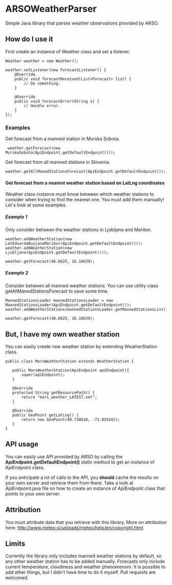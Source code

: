 # ARSOWeatherParser
Simple Java library that parses weather observations provided by ARSO.


## How do I use it
First create an instance of Weather class and set a listener.
```
Weather weather = new Weather();

weather.setListener(new ForecastListener() {
	@Override
	public void forecastReceived(List<Forecast> list) {
		// Do something.
	}

	@Override
	public void forecastError(String s) {
		// Handle error.
	}
});
```
### Examples
Get forecast from a manned station in Murska Sobota.
```
 weather.getForecast(new MurskaSobota(ApiEndpoint.getDefaultEndpoint()));
 ```
 Get forecast from all manned stations in Slovenia.
```
weather.getAllManedStationsForecast(ApiEndpoint.getDefaultEndpoint());
 ```
 #### Get forecast from a nearest weather station based on LatLng coordinates
Weather class instance must know between which weather stations to consider when trying to find the nearest one. You must add them manually! Let's look at some examples.

##### Example 1
Only consider between the weather stations in Ljubljana and Maribor.
 ```
weather.addWeatherStation(new LetEdvardaRusjanaMaribor(ApiEndpoint.getDefaultEndpoint()));
weather.addWeatherStation(new Ljubljana(ApiEndpoint.getDefaultEndpoint()));

weather.getForecast(46.6625, 16.16639);
  ```

##### Example 2
Consider between all manned weather stations. You can use utility class getAllManedStationsForecast to save some time.
 ```
 MannedStationsLoader mannedStationsLoader = new MannedStationsLoader(ApiEndpoint.getDefaultEndpoint());
 weather.addWeatherStations(mannedStationsLoader.getMannedStationsList());

weather.getForecast(46.6625, 16.16639);
  ```
  ## But, I have my own weather station
 You can easily create new weather station by extending WeatherStation class.
 ```
public class MarsWeatherStation extends WeatherStation {

    public MarsWeatherStation(ApiEndpoint apiEndpoint){
        super(apiEndpoint);
    }

    @Override
    protected String getResourcePath() {
        return "mars_weather_LATEST.xml";
    }

    @Override
    public GeoPoint getLatLng() {
        return new GeoPoint(40.730610, -73.935242);
    }
}
 ```
  ## API usage
  You can easily use API provided by ARSO by calling the **ApiEndpoint.getDefaultEndpoint()** static method to get an instance of ApiEndpoint class.

  If you anticipate a lot of calls to the API, you **should** cache the results on your own server and retrieve them from there. Take a look at ApiEndpoint.java file on how to create an instance of ApiEndpoint class that points to your own server.

  ## Attribution
You must attribute data that you retrieve with this library. More on attribution here: http://www.meteo.si/uploads/meteo/help/en/copyright.html

  ## Limits
Currently the library only includes manned weather stations by default, so any other weather station has to be added manually. Forecasts only include current temperature, cloudiness and weather phenomenom. It is possible to add other things, but I didn't have time to do it myself. Pull requests are welcomed.
